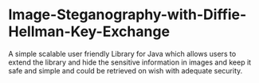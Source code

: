 # Image-Steganography-with-Diffie-Hellman-Key-Exchange
A simple scalable user friendly Library for Java which allows users to extend the library and hide the sensitive information in images and keep it safe and simple and could be retrieved on wish with adequate security.
